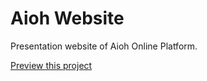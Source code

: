 # Aioh Website

Presentation website of Aioh Online Platform.

[Preview this project](http://aioh.gustavoamorim.xyz/)
